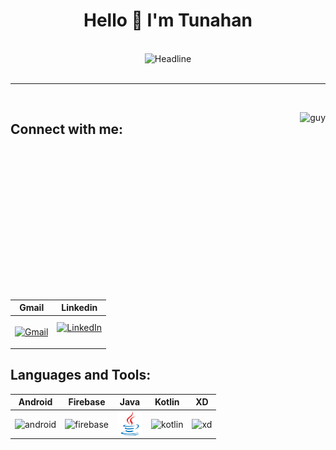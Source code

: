 <h1 align="center">Hello 👋 I'm Tunahan</h1>

<br/>

<div align=center>
  <img src="https://readme-typing-svg.herokuapp.com?size=40&duration=3000&color=30DC72&center=true&vCenter=true&width=800&height=100&lines=I'm+an+Android+Developer" alt="Headline" />
</div>
<br/>

---

<br/>

<img align="right" height="300" alt="guy" src="https://i.giphy.com/media/llarwdtFqG63IlqUR1/giphy.webp" /> </a>

<h2 align="left">Connect with me:</h2>

| Gmail | Linkedin |
| :-: | :-: |
|<p align="left"> <a href="mailto:tunahandemir818@gmail.com"> <img src="https://mailmeteor.com/logos/assets/PNG/Gmail_Logo_512px.png" width="40" align="center" alt="Gmail"/></a> |<a href="https://www.linkedin.com/in/tunahan-demir-9950ba226/"><img src="https://pngimg.com/uploads/linkedIn/small/linkedIn_PNG12.png" width="40" align="center" alt="LinkedIn"/></a></p>|


<h2 align="left">Languages and Tools:</h2>

| Android | Firebase | Java | Kotlin | XD |
| :-: | :-: | :-: | :-: | :-: |
|<img align="center" src="https://developer.android.com/images/logos/android.svg" alt="android" width="40" height="40"/>|<img align="center" src="https://www.vectorlogo.zone/logos/firebase/firebase-icon.svg" alt="firebase" width="40" height="40"/>|<img align="center" src="https://raw.githubusercontent.com/devicons/devicon/master/icons/java/java-original.svg" alt="java" width="40" height="40"/>|<img align="center" src="https://www.vectorlogo.zone/logos/kotlinlang/kotlinlang-icon.svg" alt="kotlin" width="40" height="40"/>|<img align="center" src="https://cdn.worldvectorlogo.com/logos/adobe-xd.svg" alt="xd" width="40" height="40"/>|
